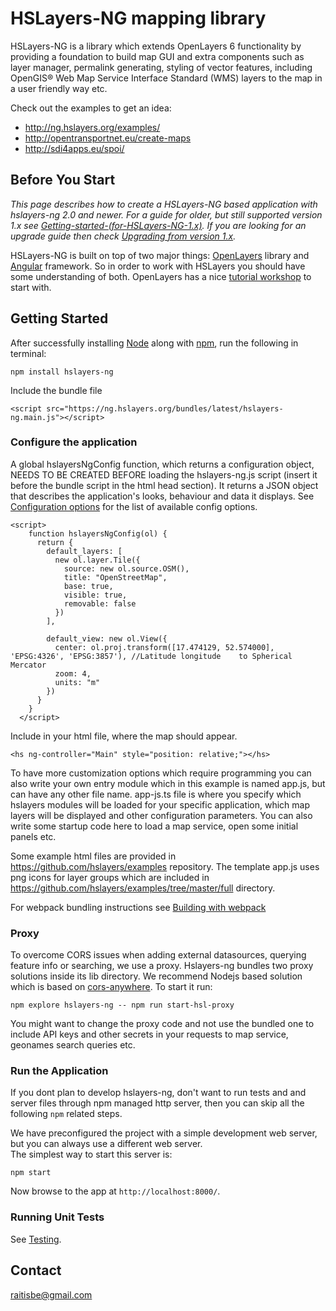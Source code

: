 # HSLayers-NG mapping library

HSLayers-NG is a library which extends OpenLayers 6 functionality by providing a foundation to build map GUI and extra components such as layer manager, permalink generating, styling of vector features, including OpenGIS® Web Map Service Interface Standard (WMS) layers to the map in a user friendly way etc.  

Check out the examples to get an idea:  
* http://ng.hslayers.org/examples/
* http://opentransportnet.eu/create-maps
* http://sdi4apps.eu/spoi/

## Before You Start
*This page describes how to create a HSLayers-NG based application with hslayers-ng 2.0 and newer. For a guide for older, but still supported version 1.x see [Getting-started-(for-HSLayers-NG-1.x)](https://github.com/hslayers/hslayers-ng/wiki/Getting-started-(for-HSLayers-NG-1.x)). If you are looking for an upgrade guide then check [Upgrading from version 1.x](https://github.com/hslayers/hslayers-ng/wiki/Upgrading-from-version-1.x).*

HSLayers-NG is built on top of two major things: [OpenLayers](openlayers.org) library and [Angular](https://angular.io/) framework. So in order to work with HSLayers you should have some understanding of both.
OpenLayers has a nice [tutorial workshop](https://openlayers.org/workshop/) to start with.  

## Getting Started

After successfully installing [Node](https://nodejs.org/en/) along with [npm](https://www.npmjs.com/), run the following in terminal:

`npm install hslayers-ng`


Include the bundle file

```<script src="https://ng.hslayers.org/bundles/latest/hslayers-ng.main.js"></script>```

### Configure the application

A global hslayersNgConfig function, which returns a configuration object, NEEDS TO BE CREATED BEFORE loading the hslayers-ng.js script (insert it before the bundle script in the html head section).
It returns a JSON object that describes the application's looks, behaviour and data it displays. See [Configuration options](Config-parameters) for the list of available config options.

```
<script>
    function hslayersNgConfig(ol) {
      return {
        default_layers: [
          new ol.layer.Tile({
            source: new ol.source.OSM(),
            title: "OpenStreetMap",
            base: true,
            visible: true,
            removable: false
          })
        ],

        default_view: new ol.View({
          center: ol.proj.transform([17.474129, 52.574000], 'EPSG:4326', 'EPSG:3857'), //Latitude longitude    to Spherical Mercator
          zoom: 4,
          units: "m"
        })
      }
    } 
  </script>
  ```

Include in your html file, where the map should appear. 

```
<hs ng-controller="Main" style="position: relative;"></hs>
```

To have more customization options which require programming you can also write your own entry module which in this example is named app.js, but can have any other file name. 
app-js.ts file is where you specify which hslayers modules will be loaded for your specific 
application, which map layers will be displayed and other configuration parameters. 
You can also write some startup code here to load a map service, open some initial panels etc.

Some example html files are provided in https://github.com/hslayers/examples repository. The template app.js uses 
png icons for layer groups which are included in https://github.com/hslayers/examples/tree/master/full directory.


For webpack bundling instructions see [Building with webpack](https://github.com/hslayers/hslayers-ng/wiki/Building-with-webpack)

### Proxy
To overcome CORS issues when adding external datasources, querying feature info or searching, we use a proxy. 
Hslayers-ng bundles two proxy solutions inside its lib directory. We recommend Nodejs based solution which is based on [cors-anywhere](https://github.com/Rob--W/cors-anywhere).
To start it run: 

```npm explore hslayers-ng -- npm run start-hsl-proxy```

You might want to change the proxy code and not use the bundled one to include API keys and other secrets in your requests to map service, geonames search queries etc.
### Run the Application

If you dont plan to develop hslayers-ng, don't want to run tests and and server files through npm managed 
http server, then you can skip all the following `npm` related steps.

We have preconfigured the project with a simple development web server, but you can always use a different web server.  
The simplest way to start this server is:

```
npm start
```

Now browse to the app at `http://localhost:8000/`.


### Running Unit Tests

See [Testing](https://github.com/hslayers/hslayers-ng/wiki/Testing).

## Contact

raitisbe@gmail.com
